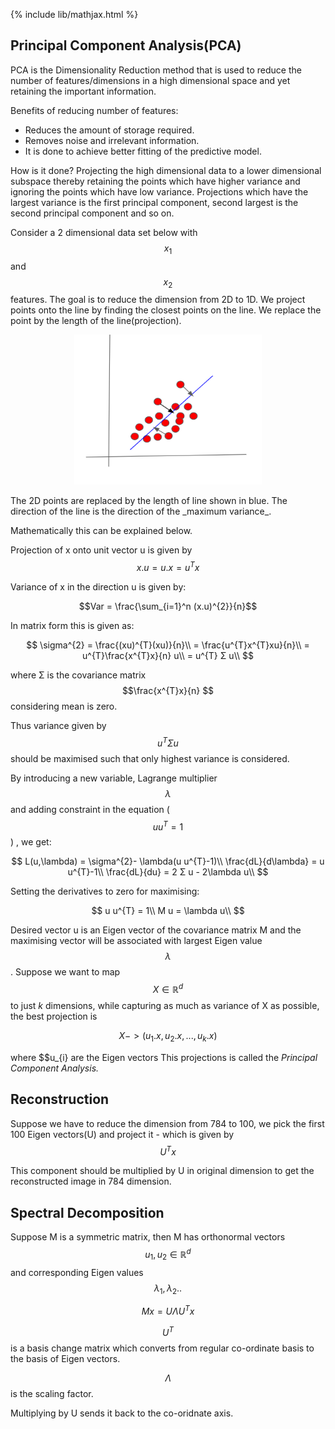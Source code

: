 {% include lib/mathjax.html %}
## Principal Component Analysis(PCA)

PCA is the Dimensionality Reduction method that is used to reduce the number of features/dimensions in a high dimensional space and yet retaining the important information.

Benefits of reducing number of features:
- Reduces the amount of storage required.
- Removes noise and irrelevant information.
- It is done to achieve better fitting of the predictive model.

How is it done?
Projecting the high dimensional data to a lower dimensional subspace thereby retaining the points which have higher variance and ignoring the points which have low variance.
Projections which have the largest variance is the first principal component, second largest is the second principal component and so on.

Consider a 2 dimensional data set below with $$x_{1}$$ and $$x_{2}$$ features. The goal is to reduce the dimension from 2D to 1D.
We project points onto the line by finding the closest points on the line. We replace the point by the length of the line(projection).
<p align="center"><img src="img/PCA.png" width="300px" height="240px"></p>
The 2D points are replaced by the length of line shown in blue. The direction of the line is the direction of the _maximum variance_.

Mathematically this can be explained below.

Projection of x onto unit vector u is given by 
$$x.u = u.x = u^{T}x $$

Variance of  x in the direction u is given by:

$$Var = \frac{\sum_{i=1}^n (x.u)^{2}}{n}$$

In matrix form this is given as: 

$$
\sigma^{2} = \frac{(xu)^{T}(xu)}{n}\\
    = \frac{u^{T}x^{T}xu}{n}\\ 
    = u^{T}\frac{x^{T}x}{n} u\\
    = u^{T} Σ u\\
$$

where  Σ is the covariance matrix $$\frac{x^{T}x}{n} $$ considering mean is zero.

Thus variance given by $$u^{T}Σu$$ should be maximised such that only highest variance is considered.

By introducing a new variable, Lagrange multiplier $$\lambda$$ and adding constraint in the equation ($$uu^{T} = 1 $$) , we get:

$$
L(u,\lambda) = \sigma^{2}- \lambda(u u^{T}-1)\\
\frac{dL}{d\lambda} = u u^{T}-1\\
\frac{dL}{du} = 2 Σ u - 2\lambda u\\
$$

Setting the derivatives to zero for maximising:

$$
u u^{T} = 1\\
M u = \lambda u\\
$$

Desired vector u is an Eigen vector of the covariance matrix M and the maximising vector will be associated with largest Eigen value $$\lambda$$.
Suppose we want to map $$X  \in \mathbb{R}^d$$ to just _k_ dimensions, while capturing as much as variance of X as possible, the best projection is

$$ X ->(u_{1}.x,u_{2}.x,...,u_{k}.x) $$
 
where $$u_{i} are the Eigen vectors
This projections is called the _Principal Component Analysis._

## Reconstruction

Suppose we have to  reduce the dimension from 784 to 100, we pick the first 100 Eigen vectors(U) and project it - which is given by $$U^{T}x$$

This component should be multiplied by U in original dimension to get the reconstructed image in 784 dimension.

## Spectral Decomposition

Suppose M is a symmetric matrix, then M has orthonormal vectors $$ u_{1},u_{2} \in \mathbb{R}^d$$ and corresponding Eigen values $$\lambda_{1}, \lambda_{2}..$$

$$
Mx = U \Lambda U^{T}x
$$

$$U^{T}$$ is a basis change matrix which converts from regular co-ordinate basis to the basis of Eigen vectors.

$$\Lambda$$ is the scaling factor.

Multiplying by U sends it back to the co-oridnate axis.



